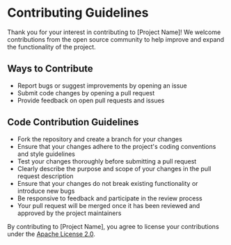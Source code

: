 # Contributing Guidelines

Thank you for your interest in contributing to [Project Name]! We welcome contributions from the open source community to help improve and expand the functionality of the project.

## Ways to Contribute

- Report bugs or suggest improvements by opening an issue
- Submit code changes by opening a pull request
- Provide feedback on open pull requests and issues

## Code Contribution Guidelines

- Fork the repository and create a branch for your changes
- Ensure that your changes adhere to the project's coding conventions and style guidelines
- Test your changes thoroughly before submitting a pull request
- Clearly describe the purpose and scope of your changes in the pull request description
- Ensure that your changes do not break existing functionality or introduce new bugs
- Be responsive to feedback and participate in the review process
- Your pull request will be merged once it has been reviewed and approved by the project maintainers

By contributing to [Project Name], you agree to license your contributions under the [Apache License 2.0](LICENSE).
